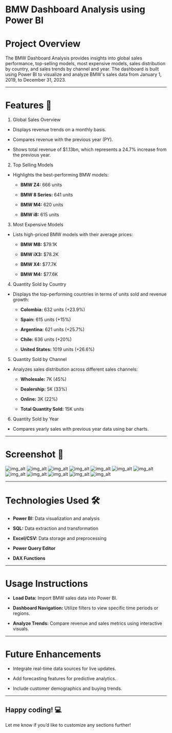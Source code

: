 # BMW Dashboard Analysis using Power BI

# Project Overview

The BMW Dashboard Analysis provides insights into global sales performance, top-selling models, most expensive models, 
sales distribution by country, and sales trends by channel and year. The dashboard is built using Power BI to visualize and analyze BMW's sales data from January 1, 2019, to December 31, 2023.

---

# Features 🎯

1. Global Sales Overview

- Displays revenue trends on a monthly basis.

- Compares revenue with the previous year (PY).

- Shows total revenue of $1.13bn, which represents a 24.7% increase from the previous year.

2. Top Selling Models

- Highlights the best-performing BMW models:

   - **BMW Z4:** 666 units

   - **BMW 8 Series:** 641 units

   - **BMW M4:** 620 units

   - **BMW i8:** 615 units

3. Most Expensive Models

- Lists high-priced BMW models with their average prices:

   - **BMW M8:** $79.1K

   - **BMW iX3:** $78.2K

   - **BMW X4:** $77.7K

   - **BMW M4:** $77.6K
 
4. Quantity Sold by Country

- Displays the top-performing countries in terms of units sold and revenue growth:

   - **Colombia:** 632 units (+23.9%)

   - **Spain:** 615 units (+15%)

   - **Argentina:** 621 units (+25.7%)

   - **Chile:** 636 units (+20%)

   - **United States:** 1019 units (+26.6%)
 
5. Quantity Sold by Channel

- Analyzes sales distribution across different sales channels:

   - **Wholesale:** 7K (45%)

   - **Dealership:** 5K (33%)

   - **Online:** 3K (22%)

   - **Total Quantity Sold:** 15K units
 
6. Quantity Sold by Year

 - Compares yearly sales with previous year data using bar charts.

---

# Screenshot 📸

![img_alt](https://github.com/vinutmaradur/BMW_Dashboard_Analysis/blob/main/screenshot/bmw_screen1.png?raw=true)
![img_alt](https://github.com/vinutmaradur/BMW_Dashboard_Analysis/blob/main/screenshot/bmw_screen2.png?raw=true)
![img_alt](https://github.com/vinutmaradur/BMW_Dashboard_Analysis/blob/main/screenshot/bmw_screen3.png?raw=true)
![img_alt](https://github.com/vinutmaradur/BMW_Dashboard_Analysis/blob/main/screenshot/bmw_screen4.png?raw=true)
![img_alt](https://github.com/vinutmaradur/BMW_Dashboard_Analysis/blob/main/screenshot/bmw_screen5.png?raw=true)
![img_alt](https://github.com/vinutmaradur/BMW_Dashboard_Analysis/blob/main/screenshot/bmw_screen6.png?raw=true)
![img_alt](https://github.com/vinutmaradur/BMW_Dashboard_Analysis/blob/main/screenshot/bmw_screen7.png?raw=true)
![img_alt](https://github.com/vinutmaradur/BMW_Dashboard_Analysis/blob/main/screenshot/bmw_screen9.png?raw=true)
![img_alt](https://github.com/vinutmaradur/BMW_Dashboard_Analysis/blob/main/screenshot/bmw_screen8.png?raw=true)
![img_alt](https://github.com/vinutmaradur/BMW_Dashboard_Analysis/blob/main/screenshot/bmw_screen10.png?raw=true)
![img_alt](https://github.com/vinutmaradur/BMW_Dashboard_Analysis/blob/main/screenshot/bmw_screen11.png?raw=true)
![img_alt](https://github.com/vinutmaradur/BMW_Dashboard_Analysis/blob/main/screenshot/bmw_screen12.png?raw=true)

---

# Technologies Used 🛠️

- **Power BI:** Data visualization and analysis

- **SQL:** Data extraction and transformation

- **Excel/CSV:** Data storage and preprocessing
  
- **Power Query Editor**
  
- **DAX Functions**

---

# Usage Instructions

- **Load Data:** Import BMW sales data into Power BI.

- **Dashboard Navigation:** Utilize filters to view specific time periods or regions.

- **Analyze Trends:** Compare revenue and sales metrics using interactive visuals.

---

# Future Enhancements

- Integrate real-time data sources for live updates.

- Add forecasting features for predictive analytics.

- Include customer demographics and buying trends.

---

## Happy coding! 💻

Let me know if you’d like to customize any sections further!
